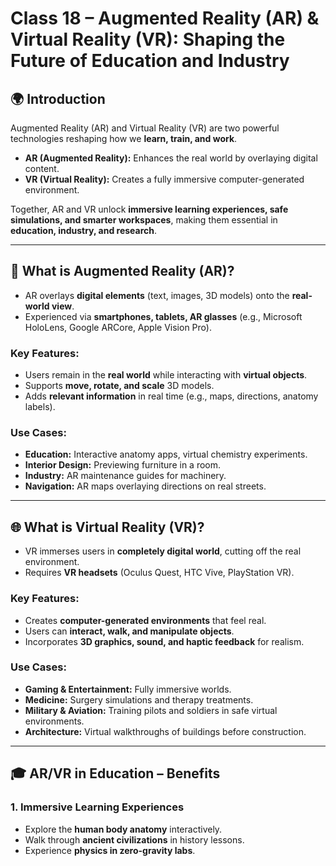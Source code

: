 # Class 18 – Augmented Reality (AR) & Virtual Reality (VR): Shaping the Future of Education and Industry

## 🌍 Introduction
Augmented Reality (AR) and Virtual Reality (VR) are two powerful technologies reshaping how we **learn, train, and work**.  
- **AR (Augmented Reality):** Enhances the real world by overlaying digital content.  
- **VR (Virtual Reality):** Creates a fully immersive computer-generated environment.  

Together, AR and VR unlock **immersive learning experiences, safe simulations, and smarter workspaces**, making them essential in **education, industry, and research**.

---

## 🔎 What is Augmented Reality (AR)?
- AR overlays **digital elements** (text, images, 3D models) onto the **real-world view**.  
- Experienced via **smartphones, tablets, AR glasses** (e.g., Microsoft HoloLens, Google ARCore, Apple Vision Pro).  

### Key Features:
- Users remain in the **real world** while interacting with **virtual objects**.  
- Supports **move, rotate, and scale** 3D models.  
- Adds **relevant information** in real time (e.g., maps, directions, anatomy labels).  

### Use Cases:
- **Education:** Interactive anatomy apps, virtual chemistry experiments.  
- **Interior Design:** Previewing furniture in a room.  
- **Industry:** AR maintenance guides for machinery.  
- **Navigation:** AR maps overlaying directions on real streets.  

---

## 🌐 What is Virtual Reality (VR)?
- VR immerses users in  **completely digital world**, cutting off the real environment.  
- Requires **VR headsets** (Oculus Quest, HTC Vive, PlayStation VR).  

### Key Features:
- Creates **computer-generated environments** that feel real.  
- Users can **interact, walk, and manipulate objects**.  
- Incorporates **3D graphics, sound, and haptic feedback** for realism.  

### Use Cases:
- **Gaming & Entertainment:** Fully immersive worlds.  
- **Medicine:** Surgery simulations and therapy treatments.  
- **Military & Aviation:** Training pilots and soldiers in safe virtual environments.  
- **Architecture:** Virtual walkthroughs of buildings before construction.  

---

## 🎓 AR/VR in Education – Benefits

### 1. Immersive Learning Experiences
- Explore the **human body anatomy** interactively.  
- Walk through **ancient civilizations** in history lessons.  
- Experience **physics in zero-gravity labs**.  

###
